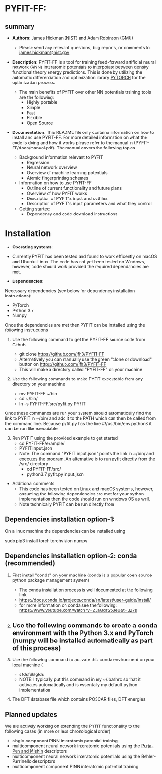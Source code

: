 # PYFIT-FF: 

## summary

+ __Authors__: James Hickman (NIST) and Adam Robinson (GMU) 
	* Please send any relevant questions, bug reports, or comments to james.hickman@nist.gov

+ __Description__: PYFIT-FF is a tool for training feed-forward artificial neural network (ANN) interatomic potentials to interpolate between density functional theory energy predictions. This is done by utilizing the automatic differentiation and optimization library [PYTORCH](https://pytorch.org/) for the optimization process.
	-  The main benefits of PYFIT over other NN potentials training tools are the following: 
		* Highly portable 
		* Simple
		* Fast 
		* Flexible
		* Open Source
		
+ __Documentation__: This README file only contains information on how to install and use PYFIT-FF. For more detailed information on what the code is doing and how it works please refer to the manual in (PYFIT-FF/docs/manual.pdf). The manual covers the following topics
	- Background information relevant to PYFIT
		* Regression 
		* Neural network overview
		* Overview of machine learning potentials 
		* Atomic fingerprinting schemes 
	- Information on how to use PYFIT-FF
		* Outline of current functionality and future plans
		* Overview of how PYFIT works
		* Description of PYFIT's input and outfiles
		* Description of PYFIT's input parameters and what they control
	- Getting started: 
		* Dependency and code download instructions 

# Installation

+ __Operating systems__:

- Currently PYFIT has been tested and found to work efficently on macOS and Ubuntu-Linux. The code has not yet been tested on Windows, however, code should work provided the required dependancies are met. 

+ __Dependencies__:


Necessary dependencies (see below for dependency installation instructions):  

- PyTorch
- Python 3.x 
- Numpy

Once the dependencies are met then PYFIT can be installed using the following instructions 

1) Use the following command to get the PYFIT-FF source code from Github
 	- git clone https://github.com/jfh3/PYFIT-FF
	- Alternatively you can  manually use the green "clone or download" button on https://github.com/jfh3/PYFIT-FF
 	- This will make a directory called "PYFIT-FF" on your machine 

2) Use the following commands to make PYFIT executable from any directory on your machine  
 	- mv PYFIT-FF ~/bin
	- cd ~/bin/
	- ln -s PYFIT-FF/src/pyfit.py  PYFIT 

Once these commands are run your system should automatically find the link to PYFIT in ~/bin/ and add it to the PATH which can then be called from the command line. Because pyfit.py has the line #!/usr/bin/env python3 it can be run like executable 

3) Run PYFIT using the provided example to get started 
	- cd PYFIT-FF/example/
	- PYFIT input.json 
	- Note: The command "PYFIT input.json" points the link in ~/bin/ and executes the program. An alternative is to run pyfit directly from the /src/ directory 
		* cd PYFIT-FF/src/
		* python3.7 pyfit.py input.json 

+ Additional comments 
	- This code has been tested on Linux and macOS systems, however, assuming the following dependencies are met for your python implementation then the code should run on windows OS as well.
	- Note technically PYFIT can be run directly from


## Dependencies installation option-1:    

On a linux machine the dependencies can be installed using 

sudo pip3 install torch torchvision numpy


## Dependencies installation option-2: conda (recommended)  

1) First install "conda" on your machine (conda is a popular open source python package management system)
 	- The conda installation process is well documented at the following link 
 	- https://docs.conda.io/projects/conda/en/latest/user-guide/install/
	- for more information on conda see the following: https://www.youtube.com/watch?v=23aQdrS58e0&t=327s
2) Use the following commands to create a conda environment with the Python 3.x and PyTorch (numpy will be installed automatically as part of this process) 
	- 

3) Use the following command to activate this conda environment on your local machine (
	- sfdsfdklglds
	- NOTE: I typically put this command in my ~/.bashrc so that it activates automatically and is essentally my default python implementation


2) The DFT database file which contains POSCAR files, DFT energies

## Planned updates

We are actively working on extending the PYFIT functionality to the following cases (in more or less chronological order) 

+ single component PINN interatomic potential training
+ multicomponent neural network interatomic potentials using the [Purja-Pun and Mishin](https://www.nature.com/articles/s41467-019-10343-5) descriptors 
+ multicomponent neural network interatomic potentials using the Behler-Parrinello descriptors
+ multicomponent component PINN interatomic potential training
